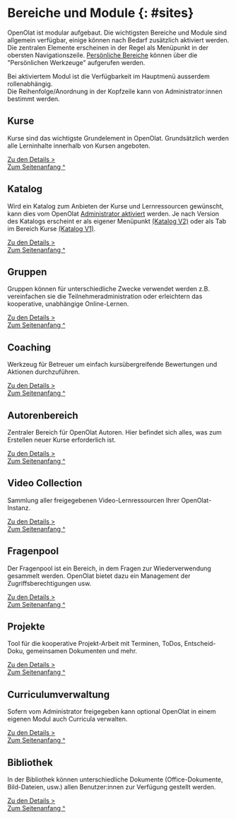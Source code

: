 # Bereiche und Module {: #sites}

OpenOlat ist modular aufgebaut. Die wichtigsten Bereiche und Module sind allgemein verfügbar, einige können nach Bedarf zusätzlich aktiviert werden. Die zentralen Elemente erscheinen in der Regel als Menüpunkt in der obersten Navigationszeile. [Persönliche Bereiche](../personal_menu/index.de.md) können über die "Persönlichen Werkzeuge" aufgerufen werden.

Bei aktiviertem Modul ist die Verfügbarkeit im Hauptmenü ausserdem rollenabhängig.<br>
Die Reihenfolge/Anordnung in der Kopfzeile kann von Administrator:innen bestimmt werden.


## Kurse
Kurse sind das wichtigste Grundelement in OpenOlat. Grundsätzlich werden alle Lerninhalte innerhalb von Kursen angeboten. 

[Zu den Details >](Courses.de.md)<br>
[Zum Seitenanfang ^](#sites)


## Katalog
Wird ein Katalog zum Anbieten der Kurse und Lernressourcen gewünscht, kann dies vom OpenOlat [Administrator aktiviert](../../manual_admin/administration/Modules_Catalog_2.0.de.md) werden. Je nach Version des Katalogs erscheint er als eigener Menüpunkt [(Katalog V2)](../area_modules/catalog2.0.de.md) oder als Tab im Bereich Kurse [(Katalog V1)](../area_modules/catalog1.0.de.md). 

[Zu den Details >](catalog2.0.de.md)<br>
[Zum Seitenanfang ^](#sites)


## Gruppen
Gruppen können für unterschiedliche Zwecke verwendet werden z.B. vereinfachen sie die Teilnehmeradministration oder erleichtern das kooperative, unabhängige Online-Lernen. 

[Zu den Details >](Group_Management.de.md)<br>
[Zum Seitenanfang ^](#sites)


## Coaching
Werkzeug für Betreuer um einfach kursübergreifende Bewertungen und Aktionen durchzuführen. 

[Zu den Details >](Coaching.de.md)<br>
[Zum Seitenanfang ^](#sites)



## Autorenbereich
Zentraler Bereich für OpenOlat Autoren. Hier befindet sich alles, was zum Erstellen neuer Kurse erforderlich ist.

[Zu den Details >](Authoring.de.md)<br>
[Zum Seitenanfang ^](#sites)


## Video Collection
Sammlung aller freigegebenen Video-Lernressourcen Ihrer OpenOlat-Instanz.

[Zu den Details >](Video_Collection.de.md)<br>
[Zum Seitenanfang ^](#sites)


## Fragenpool
Der Fragenpool ist ein Bereich, in dem Fragen zur Wiederverwendung gesammelt werden. OpenOlat bietet dazu ein Management der Zugriffsberechtigungen usw.

[Zu den Details >](Question_Bank.de.md)<br>
[Zum Seitenanfang ^](#sites)


## Projekte 
Tool für die kooperative Projekt-Arbeit mit Terminen, ToDos, Entscheid-Doku, gemeinsamen Dokumenten und mehr. 

[Zu den Details >](Project_Overview.de.md)<br>
[Zum Seitenanfang ^](#sites)



## Curriculumverwaltung
Sofern vom Administrator freigegeben kann optional OpenOlat in einem eigenen Modul auch Curricula verwalten.

[Zu den Details >](Curriculum_Management.de.md)<br>
[Zum Seitenanfang ^](#sites)



## Bibliothek 
In der Bibliothek können unterschiedliche Dokumente (Office-Dokumente, Bild-Dateien, usw.) allen Benutzer:innen zur Verfügung gestellt werden.

[Zu den Details >](Library.de.md)<br>
[Zum Seitenanfang ^](#sites)